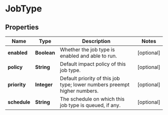 
# JobType

## Properties
Name | Type | Description | Notes
------------ | ------------- | ------------- | -------------
**enabled** | **Boolean** | Whether the job type is enabled and able to run. |  [optional]
**policy** | **String** | Default impact policy of this job type. |  [optional]
**priority** | **Integer** | Default priority of this job type; lower numbers preempt higher numbers. |  [optional]
**schedule** | **String** | The schedule on which this job type is queued, if any. |  [optional]



